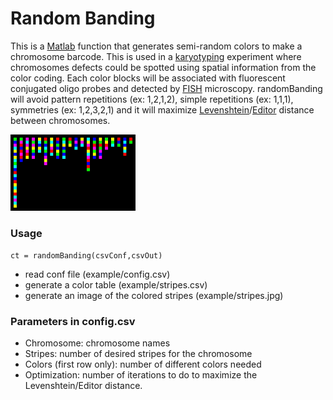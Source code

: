 # Random Banding
This is a [Matlab](https://www.mathworks.com/products/matlab.html) function that generates semi-random colors to make a chromosome barcode. This is used in a [karyotyping](https://en.wikipedia.org/wiki/Karyotype) experiment where chromosomes defects could be spotted using spatial information from the color coding. Each color blocks will be associated with fluorescent conjugated oligo probes and detected by [FISH](https://en.wikipedia.org/wiki/Fluorescence_in_situ_hybridization) microscopy. randomBanding will avoid pattern repetitions (ex: 1,2,1,2), simple repetitions (ex: 1,1,1), symmetries (ex: 1,2,3,2,1) and it will maximize [Levenshtein](https://en.wikipedia.org/wiki/Levenshtein_distance)/[Editor](https://en.wikipedia.org/wiki/Edit_distance) distance between chromosomes.

<img src="https://github.com/alexandrebastien/Oligo-Banding/blob/main/random%20banding/example/stripes.jpg" width="200">

### Usage
`ct = randomBanding(csvConf,csvOut)`
- read conf file (example/config.csv)
- generate a color table (example/stripes.csv)
- generate an image of the colored stripes (example/stripes.jpg)

### Parameters in config.csv
- Chromosome: chromosome names
- Stripes: number of desired stripes for the chromosome
- Colors (first row only): number of different colors needed
- Optimization: number of iterations to do to maximize the Levenshtein/Editor distance.
